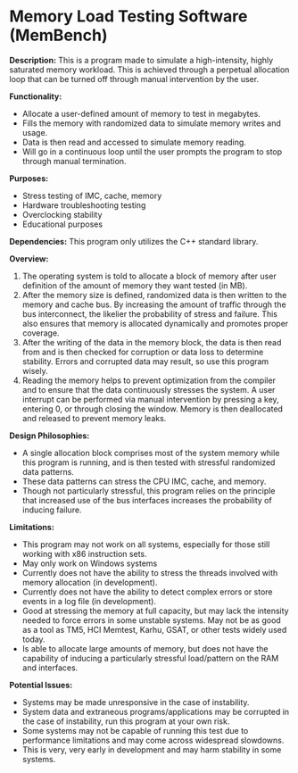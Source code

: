 # Memory Load Testing Software (MemBench)

**Description:** This is a program made to simulate a high-intensity, highly saturated memory workload. This is achieved through a perpetual allocation loop that can be turned off through manual intervention by the user. 

**Functionality:**
  - Allocate a user-defined amount of memory to test in megabytes.
  - Fills the memory with randomized data to simulate memory writes and usage.
  - Data is then read and accessed to simulate memory reading.
  - Will go in a continuous loop until the user prompts the program to stop through manual termination. 

**Purposes:**
  - Stress testing of IMC, cache, memory
  - Hardware troubleshooting testing
  - Overclocking stability
  - Educational purposes 

**Dependencies:** This program only utilizes the C++ standard library. 

**Overview:**
1. The operating system is told to allocate a block of memory after user definition of the amount of memory they want tested (in MB).
2. After the memory size is defined, randomized data is then written to the memory and cache bus. By increasing the amount of traffic through the bus interconnect, the likelier the probability of stress and failure. This also ensures that memory is allocated dynamically and promotes proper coverage.
3. After the writing of the data in the memory block, the data is then read from and is then checked for corruption or data loss to determine stability. Errors and corrupted data may result, so use this program wisely.
4. Reading the memory helps to prevent optimization from the compiler and to ensure that the data continuously stresses the system. A user interrupt can be performed via manual intervention by pressing a key, entering 0, or through closing the window. Memory is then deallocated and released to prevent memory leaks. 

**Design Philosophies:** 
  - A single allocation block comprises most of the system memory while this program is running, and is then tested with stressful randomized data patterns.
  - These data patterns can stress the CPU IMC, cache, and memory.
  - Though not particularly stressful, this program relies on the principle that increased use of the bus interfaces increases the probability of inducing failure. 

**Limitations:** 
  - This program may not work on all systems, especially for those still working with x86 instruction sets.
  - May only work on Windows systems
  - Currently does not have the ability to stress the threads involved with memory allocation (in development).
  - Currently does not have the ability to detect complex errors or store events in a log file (in development).
  - Good at stressing the memory at full capacity, but may lack the intensity needed to force errors in some unstable systems. May not be as good as a tool as TM5, HCI Memtest, Karhu, GSAT, or other tests widely used today.
  - Is able to allocate large amounts of memory, but does not have the capability of inducing a particularly stressful load/pattern on the RAM and interfaces. 

**Potential Issues:** 
  - Systems may be made unresponsive in the case of instability.
  - System data and extraneous programs/applications may be corrupted in the case of instability, run this program at your own risk.
  - Some systems may not be capable of running this test due to performance limitations and may come across widespread slowdowns.
  - This is very, very early in development and may harm stability in some systems.
